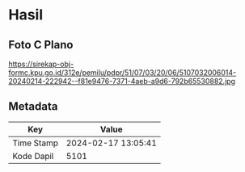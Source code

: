 # Hasil

## Foto C Plano

https://sirekap-obj-formc.kpu.go.id/312e/pemilu/pdpr/51/07/03/20/06/5107032006014-20240214-222942--f81e9476-7371-4aeb-a9d6-792b65530882.jpg


## Metadata

| Key        | Value               |
| ---------- | ------------------- |
| Time Stamp | 2024-02-17 13:05:41 |
| Kode Dapil | 5101                |



